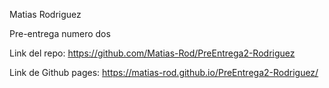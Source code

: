 Matias Rodriguez

Pre-entrega numero dos

Link del repo: https://github.com/Matias-Rod/PreEntrega2-Rodriguez

Link de Github pages: https://matias-rod.github.io/PreEntrega2-Rodriguez/